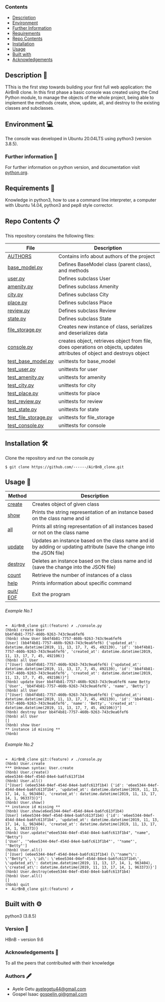 ### Contents

- [Description](#Description)
- [Environment](#Environment)
- [Further Information](#Furtherinformation)
- [Requirements](#Requirements)
- [Repo Contents](#FileContents)
- [Installation](#Installation)
- [Usage](#Usage)
- [Built with](#Built-with)
- [Acknowledgements](#Acknowledgements)

## Description :page_facing_up:
TThis is the first step towards building your first full web application: the AirBnB clone.  In this first phase a basic console was created using the Cmd Python module, to manage the objects of the whole project, being able to implement the methods create, show, update, all, and destroy to the existing classes and subclasses.


## Environment :computer:
The console was developed in Ubuntu 20.04LTS using python3 (version 3.8.5).

### Further information :bookmark_tabs:
For further information on python version, and documentation visit [python.org](https://www.python.org/).

## Requirements :memo:
Knowledge in python3, how to use a command line interpreter, a computer with Ubuntu 14.04, python3 and pep8 style corrector.

## Repo Contents :clipboard:
This repository constains the following files:

|   **File**   |   **Description**   |
| -------------- | --------------------- |
|[AUTHORS](./AUTHORS) | Contains info about authors of the project |
|[base_model.py](./models/base_model.py) | Defines BaseModel class (parent class), and methods |
|[user.py](./models/user.py) | Defines subclass User |
|[amenity.py](./models/amenity.py) | Defines subclass Amenity |
|[city.py](./models/city.py)| Defines subclass City |
|[place.py](./models/place.py)| Defines subclass Place |
|[review.py](./models/review.py) | Defines subclass Review |
|[state.py](./models/state.py) | Defines subclass State |
|[file_storage.py](./models/engine/file_storage.py) | Creates new instance of class, serializes and deserializes data |
|[console.py](./console.py) | creates object, retrieves object from file, does operations on objects, updates attributes of object and destroys object |
|[test_base_model.py](./tests/test_models/test_base_model.py) | unittests for base_model |
|[test_user.py](./tests/test_models/test_user.py) | unittests for user |
|[test_amenity.py](./tests/test_models/test_amenity.py) | unittests for amenity |
|[test_city.py](./tests/test_models/test_city.py) | unittests for city |
|[test_place.py](./tests/test_models/test_place.py) | unittests for place |
|[test_review.py](./tests/test_models/test_review.py) | unittests for review |
|[test_state.py](./tests/test_models/test_state.py) | unittests for state |
|[test_file_storage.py](./tests/test_models/test_engine/test_file_storage.py) | unittests for file_storage |
|[test_console.py](./tests/test_console.py) | unittests for console |


## Installation :hammer_and_wrench:
Clone the repository and run the console.py
```
$ git clone https://github.com/------/AirBnB_clone.git
```

## Usage :wrench:

|   **Method**   |   **Description**   |
| -------------- | --------------------- |
|[create](./console.py) | Creates object of given class |
|[show](./console.py) | Prints the string representation of an instance based on the class name and id |
|[all](./console.py) | Prints all string representation of all instances based or not on the class name |
|[update](./console.py) | Updates an instance based on the class name and id by adding or updating attribute (save the change into the JSON file) |
|[destroy](./console.py)| Deletes an instance based on the class name and id (save the change into the JSON file) |
|[count](./console.py)| Retrieve the number of instances of a class |
|[help](./console.py)| Prints information about specific command |
|[quit/ EOF](./console.py)| Exit the program |

###### Example No.1

```
➜  AirBnB_clone git:(feature) ✗ ./console.py
(hbnb) create User
bb4f4b81-7757-460b-9263-743c9ea6fef6
(hbnb) show User bb4f4b81-7757-460b-9263-743c9ea6fef6
[User] (bb4f4b81-7757-460b-9263-743c9ea6fef6) {'updated_at': datetime.datetime(2019, 11, 13, 17, 7, 45, 492139), 'id': 'bb4f4b81-7757-460b-9263-743c9ea6fef6', 'created_at': datetime.datetime(2019, 11, 13, 17, 7, 45, 492106)}
(hbnb) all User
["[User] (bb4f4b81-7757-460b-9263-743c9ea6fef6) {'updated_at': datetime.datetime(2019, 11, 13, 17, 7, 45, 492139), 'id': 'bb4f4b81-7757-460b-9263-743c9ea6fef6', 'created_at': datetime.datetime(2019, 11, 13, 17, 7, 45, 492106)}"]
(hbnb) update User bb4f4b81-7757-460b-9263-743c9ea6fef6 name Betty
['User', 'bb4f4b81-7757-460b-9263-743c9ea6fef6', 'name', 'Betty']
(hbnb) all User
["[User] (bb4f4b81-7757-460b-9263-743c9ea6fef6) {'updated_at': datetime.datetime(2019, 11, 13, 17, 7, 45, 492139), 'id': 'bb4f4b81-7757-460b-9263-743c9ea6fef6', 'name': 'Betty', 'created_at': datetime.datetime(2019, 11, 13, 17, 7, 45, 492106)}"]
(hbnb) destroy User bb4f4b81-7757-460b-9263-743c9ea6fef6
(hbnb) all User
[]
(hbnb) show User
** instance id missing **
(hbnb)

```

###### Example No.2

```
➜  AirBnB_clone git:(feature) ✗ ./console.py
(hbnb) User.create
*** Unknown syntax: User.create
(hbnb) User.create()
e6ee5344-04ef-454d-84e4-ba6fc613f1b4
(hbnb) User.all()
["[User] (e6ee5344-04ef-454d-84e4-ba6fc613f1b4) {'id': 'e6ee5344-04ef-454d-84e4-ba6fc613f1b4', 'updated_at': datetime.datetime(2019, 11, 13, 17, 14, 1, 963404), 'created_at': datetime.datetime(2019, 11, 13, 17, 14, 1, 963373)}"]
(hbnb) User.show()
** instance id missing **
(hbnb) User.show(e6ee5344-04ef-454d-84e4-ba6fc613f1b4)
[User] (e6ee5344-04ef-454d-84e4-ba6fc613f1b4) {'id': 'e6ee5344-04ef-454d-84e4-ba6fc613f1b4', 'updated_at': datetime.datetime(2019, 11, 13, 17, 14, 1, 963404), 'created_at': datetime.datetime(2019, 11, 13, 17, 14, 1, 963373)}
(hbnb) User.update("e6ee5344-04ef-454d-84e4-ba6fc613f1b4", "name", "Betty")
['User', '"e6ee5344-04ef-454d-84e4-ba6fc613f1b4"', '"name"', '"Betty"']
(hbnb) User.all()
['[User] (e6ee5344-04ef-454d-84e4-ba6fc613f1b4) {\'"name"\': \'"Betty"\', \'id\': \'e6ee5344-04ef-454d-84e4-ba6fc613f1b4\', \'updated_at\': datetime.datetime(2019, 11, 13, 17, 14, 1, 963404), \'created_at\': datetime.datetime(2019, 11, 13, 17, 14, 1, 963373)}']
(hbnb) User.destroy(e6ee5344-04ef-454d-84e4-ba6fc613f1b4)
(hbnb) User.all()
[]
(hbnb) quit
➜  AirBnB_clone git:(feature) ✗

```

## Built with :gear:
python3 (3.8.5)

### Version :pushpin:
HBnB - version 9.6

### Acknowledgements :raised_hands:
To all the peers that contribuited with their knowledge

### Authors :fountain_pen:
* Ayele Getu     <ayelegetu44@gmail.com>
* Gospel Isaac   <gospelin.gi@gmail.com>